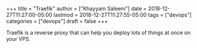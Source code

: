 +++
title = "Traefik"
author = ["Khayyam Saleem"]
date = 2018-12-27T11:27:00-05:00
lastmod = 2018-12-27T11:27:55-05:00
tags = ["devops"]
categories = ["devops"]
draft = false
+++

Traefik is a reverse proxy that can help you deploy lots of things at once on your VPS.